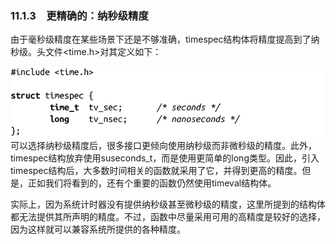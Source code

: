 ### 11.1.3　更精确的：纳秒级精度

由于毫秒级精度在某些场景下还是不够准确，timespec结构体将精度提高到了纳秒级。头文件<time.h>对其定义如下：



![511.png](../images/511.png)
可以选择纳秒级精度后，很多接口更倾向使用纳秒级而非微秒级的精度。此外，timespec结构放弃使用suseconds_t，而是使用更简单的long类型。因此，引入timespec结构后，大多数时间相关的函数就采用了它，并得到更高的精度。但是，正如我们将看到的，还有个重要的函数仍然使用timeval结构体。

实际上，因为系统计时器没有提供纳秒级甚至微秒级的精度，这里所提到的结构体都无法提供其所声明的精度。不过，函数中尽量采用可用的高精度是较好的选择，因为这样就可以兼容系统所提供的各种精度。

